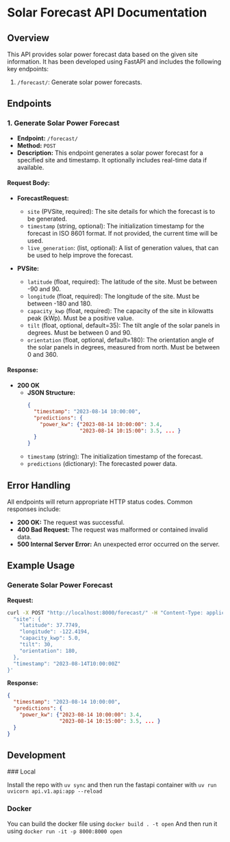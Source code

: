 # Solar Forecast API Documentation

## Overview

This API provides solar power forecast data based on the given site information. It has been developed using FastAPI and includes the following key endpoints:

1. `/forecast/`: Generate solar power forecasts.

## Endpoints

### 1. Generate Solar Power Forecast

- **Endpoint:** `/forecast/`
- **Method:** `POST`
- **Description:** This endpoint generates a solar power forecast for a specified site and timestamp. It optionally includes real-time data if available.

#### Request Body:

- **ForecastRequest:**
  - `site` (PVSite, required): The site details for which the forecast is to be generated.
  - `timestamp` (string, optional): The initialization timestamp for the forecast in ISO 8601 format. If not provided, the current time will be used.
  - `live_generation`: (list, optional): A list of generation values, that can be used to help improve the forecast. 

- **PVSite:**
  - `latitude` (float, required): The latitude of the site. Must be between -90 and 90.
  - `longitude` (float, required): The longitude of the site. Must be between -180 and 180.
  - `capacity_kwp` (float, required): The capacity of the site in kilowatts peak (kWp). Must be a positive value.
  - `tilt` (float, optional, default=35): The tilt angle of the solar panels in degrees. Must be between 0 and 90.
  - `orientation` (float, optional, default=180): The orientation angle of the solar panels in degrees, measured from north. Must be between 0 and 360.

#### Response:

- **200 OK**
  - **JSON Structure:**
    ```json
    {
      "timestamp": "2023-08-14 10:00:00",
      "predictions": {
        "power_kw": {"2023-08-14 10:00:00": 3.4,
                     "2023-08-14 10:15:00": 3.5, ... }
      }
    }
    ```
  - `timestamp` (string): The initialization timestamp of the forecast.
  - `predictions` (dictionary): The forecasted power data. 

## Error Handling

All endpoints will return appropriate HTTP status codes. Common responses include:

- **200 OK:** The request was successful.
- **400 Bad Request:** The request was malformed or contained invalid data.
- **500 Internal Server Error:** An unexpected error occurred on the server.

## Example Usage

### Generate Solar Power Forecast

**Request:**

```bash
curl -X POST "http://localhost:8000/forecast/" -H "Content-Type: application/json" -d '{
  "site": {
    "latitude": 37.7749,
    "longitude": -122.4194,
    "capacity_kwp": 5.0,
    "tilt": 30,
    "orientation": 180,
  },
  "timestamp": "2023-08-14T10:00:00Z"
}'
```

**Response:**

```json
{
  "timestamp": "2023-08-14 10:00:00",
  "predictions": {
    "power_kw": {"2023-08-14 10:00:00": 3.4,
                 "2023-08-14 10:15:00": 3.5, ... }
  }
}
```


## Development

### Local

Install the repo with
```uv sync```
and then run the fastapi container with
```uv run uvicorn api.v1.api:app --reload ```

### Docker

You can build the docker file using
```docker build . -t open```
And then run it using
```docker run -it -p 8000:8000 open```